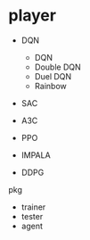 # player
- DQN
    - DQN
    - Double DQN
    - Duel DQN
    - Rainbow 

- SAC
- A3C
- PPO
- IMPALA
- DDPG


pkg 
- trainer
- tester
- agent